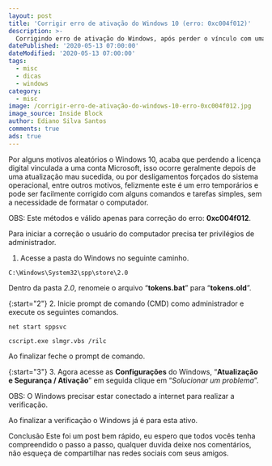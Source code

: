 ```yaml
---
layout: post
title: 'Corrigir erro de ativação do Windows 10 (erro: 0xc004f012)'
description: >-
  Corrigindo erro de ativação do Windows, após perder o vínculo com uma licença digital.
datePublished: '2020-05-13 07:00:00'
dateModified: '2020-05-13 07:00:00'
tags:
  - misc
  - dicas
  - windows
category:
  - misc
image: /corrigir-erro-de-ativação-do-windows-10-erro-0xc004f012.jpg
image_source: Inside Block
author: Ediano Silva Santos
comments: true
ads: true
---
```


Por alguns motivos aleatórios o Windows 10, acaba que perdendo a licença digital vinculada a uma conta Microsoft, isso ocorre geralmente depois de uma atualização mau sucedida, ou por desligamentos forçados do sistema operacional, entre outros motivos, felizmente este é um erro temporários e pode ser facilmente corrigido com alguns comandos e tarefas simples, sem a necessidade de formatar o computador.

OBS: Este métodos e válido apenas para correção do erro: **0xc004f012**.

Para iniciar a correção o usuário do computador precisa ter privilégios de administrador.

1. Acesse a pasta do Windows no seguinte caminho.

```
C:\Windows\System32\spp\store\2.0
```

Dentro da pasta _2.0_, renomeie o arquivo “**tokens.bat**” para “**tokens.old**”.

{:start="2"}
2. Inicie prompt de comando (CMD) como administrador e execute os seguintes comandos.

```
net start sppsvc

cscript.exe slmgr.vbs /rilc
```

Ao finalizar feche o prompt de comando.

{:start="3"}
3. Agora acesse as **Configurações** do Windows, “**Atualização e Segurança / Ativação**” em seguida clique em “_Solucionar um problema_”.

OBS: O Windows precisar estar conectado a internet para realizar a verificação.

Ao finalizar a verificação o Windows já é para esta ativo.

Conclusão
Este foi um post bem rápido, eu espero que todos vocês tenha compreendido o passo a passo, qualquer duvida deixe nos comentários, não esqueça de compartilhar nas redes sociais com seus amigos.